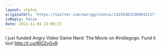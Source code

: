 ```yaml
---
layout: status
originalUrl: 'https://twitter.com/marcgg/status/132593032309641217'
isReply: false
date: 2011-11-04 23:00:17
---
```


I just funded Angry Video Game Nerd: The Movie on #indiegogo. Fund it too! http://t.co/RlG2yGvR

